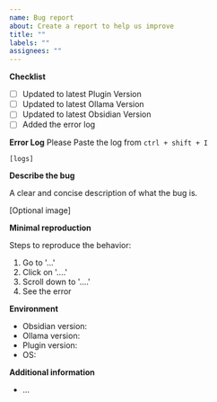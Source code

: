 ```yaml
---
name: Bug report
about: Create a report to help us improve
title: ""
labels: ""
assignees: ""
---
```


**Checklist**

- [ ] Updated to latest Plugin Version
- [ ] Updated to latest Ollama Version
- [ ] Updated to latest Obsidian Version
- [ ] Added the error log

**Error Log**
Please Paste the log from `ctrl + shift + I`

```
[logs]
```

**Describe the bug**

A clear and concise description of what the bug is.

[Optional image]

**Minimal reproduction**

Steps to reproduce the behavior:

1. Go to '...'
2. Click on '....'
3. Scroll down to '....'
4. See the error

**Environment**

- Obsidian version:
- Ollama version:
- Plugin version:
- OS:

**Additional information**

- ...
